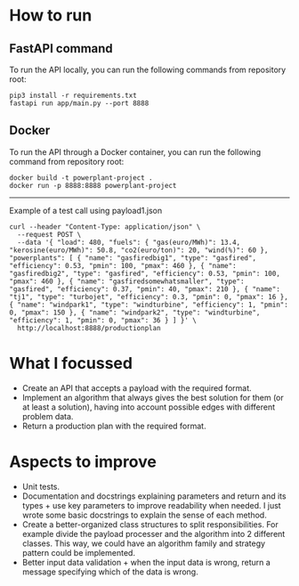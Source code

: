 # How to run

## FastAPI command

To run the API locally, you can run the following commands from repository root:

```
pip3 install -r requirements.txt
fastapi run app/main.py --port 8888
```

## Docker

To run the API through a Docker container, you can run the following command from repository root:

```
docker build -t powerplant-project .
docker run -p 8888:8888 powerplant-project
```

-----

Example of a test call using payload1.json

```
curl --header "Content-Type: application/json" \
  --request POST \
  --data '{ "load": 480, "fuels": { "gas(euro/MWh)": 13.4, "kerosine(euro/MWh)": 50.8, "co2(euro/ton)": 20, "wind(%)": 60 }, "powerplants": [ { "name": "gasfiredbig1", "type": "gasfired", "efficiency": 0.53, "pmin": 100, "pmax": 460 }, { "name": "gasfiredbig2", "type": "gasfired", "efficiency": 0.53, "pmin": 100, "pmax": 460 }, { "name": "gasfiredsomewhatsmaller", "type": "gasfired", "efficiency": 0.37, "pmin": 40, "pmax": 210 }, { "name": "tj1", "type": "turbojet", "efficiency": 0.3, "pmin": 0, "pmax": 16 }, { "name": "windpark1", "type": "windturbine", "efficiency": 1, "pmin": 0, "pmax": 150 }, { "name": "windpark2", "type": "windturbine", "efficiency": 1, "pmin": 0, "pmax": 36 } ] }' \
  http://localhost:8888/productionplan
```

# What I focussed

- Create an API that accepts a payload with the required format.
- Implement an algorithm that always gives the best solution for them (or at least a solution), having into account possible edges with different problem data.
- Return a production plan with the required format.

# Aspects to improve

- Unit tests.
- Documentation and docstrings explaining parameters and return and its types + use key parameters to improve readability when needed. I just wrote some basic docstrings to explain the sense of each method.
- Create a better-organized class structures to split responsibilities. For example divide the payload processer and the algorithm into 2 different classes. This way, we could have an algorithm family and strategy pattern could be implemented.
- Better input data validation + when the input data is wrong, return a message specifying which of the data is wrong.
